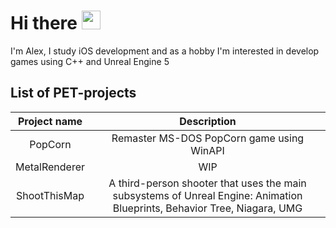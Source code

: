 # Hi there <img src="https://raw.githubusercontent.com/MartinHeinz/MartinHeinz/master/wave.gif" width="30px">
I'm Alex, I study iOS development and as a hobby I'm interested in develop games using C++ and Unreal Engine 5

## List of PET-projects
| Project name  | Description |
|:------------:|:-----------:|
| PopCorn | Remaster MS-DOS PopCorn game using WinAPI | 
| MetalRenderer | WIP | 
| ShootThisMap | A third-person shooter that uses the main subsystems of Unreal Engine: Animation Blueprints, Behavior Tree, Niagara, UMG |

